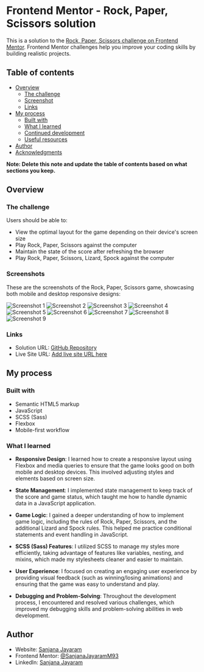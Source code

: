 # Frontend Mentor - Rock, Paper, Scissors solution

This is a solution to the [Rock, Paper, Scissors challenge on Frontend Mentor](https://www.frontendmentor.io/challenges/rock-paper-scissors-game-pTgwgvgH). Frontend Mentor challenges help you improve your coding skills by building realistic projects. 

## Table of contents

- [Overview](#overview)
  - [The challenge](#the-challenge)
  - [Screenshot](#screenshot)
  - [Links](#links)
- [My process](#my-process)
  - [Built with](#built-with)
  - [What I learned](#what-i-learned)
  - [Continued development](#continued-development)
  - [Useful resources](#useful-resources)
- [Author](#author)
- [Acknowledgments](#acknowledgments)

**Note: Delete this note and update the table of contents based on what sections you keep.**

## Overview

### The challenge

Users should be able to:

- View the optimal layout for the game depending on their device's screen size
- Play Rock, Paper, Scissors against the computer
- Maintain the state of the score after refreshing the browser 
- Play Rock, Paper, Scissors, Lizard, Spock against the computer 



### Screenshots

These are the screenshots of the Rock, Paper, Scissors game, showcasing both mobile and desktop responsive designs:

![Screenshot 1](Screenshot/Screenshot1.jpg)
![Screenshot 2](Screenshot/Screenshot2.jpg)
![Screenshot 3](Screenshot/Screenshot3.jpg)
![Screenshot 4](Screenshot/Screenshot4.jpg)
![Screenshot 5](Screenshot/Screenshot5.jpg)
![Screenshot 6](Screenshot/Screenshot6.jpg)
![Screenshot 7](Screenshot/Screenshot7.jpg)
![Screenshot 8](Screenshot/Screenshot8.jpg)
![Screenshot 9](Screenshot/Screenshot9.jpg)





### Links


- Solution URL: [GitHub Repository](https://github.com/SanjanaJayaramM93/Frontend-Mentor---Rock-Paper-Scissors-Solution.git)
- Live Site URL: [Add live site URL here](https://your-live-site-url.com)


## My process

### Built with

- Semantic HTML5 markup
- JavaScript
- SCSS (Sass)
- Flexbox
- Mobile-first workflow




### What I learned

- **Responsive Design**: I learned how to create a responsive layout using Flexbox and media queries to ensure that the game looks good on both mobile and desktop devices. This involved adjusting styles and elements based on screen size.

- **State Management**: I implemented state management to keep track of the score and game status, which taught me how to handle dynamic data in a JavaScript application.

- **Game Logic**: I gained a deeper understanding of how to implement game logic, including the rules of Rock, Paper, Scissors, and the additional Lizard and Spock rules. This helped me practice conditional statements and event handling in JavaScript.

- **SCSS (Sass) Features**: I utilized SCSS to manage my styles more efficiently, taking advantage of features like variables, nesting, and mixins, which made my stylesheets cleaner and easier to maintain.

- **User Experience**: I focused on creating an engaging user experience by providing visual feedback (such as winning/losing animations) and ensuring that the game was easy to understand and play.

- **Debugging and Problem-Solving**: Throughout the development process, I encountered and resolved various challenges, which improved my debugging skills and problem-solving abilities in web development.



## Author

- Website: [Sanjana Jayaram](https://sanjanajayaramm.netlify.app/)
- Frontend Mentor: [@SanjanaJayaramM93](https://www.frontendmentor.io/profile/SanjanaJayaramM93)
- LinkedIn: [Sanjana Jayaram](https://www.linkedin.com/in/sanjana-jayaram-mottemmal-435133235/)




